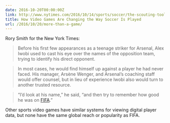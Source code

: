 ```yaml
---
date: 2016-10-20T00:00:00Z
link: http://www.nytimes.com/2016/10/14/sports/soccer/the-scouting-tools-of-the-pros-a-controller-and-a-video.html
title: How Video Games Are Changing the Way Soccer Is Played
url: /2016/10/20/more-than-a-game/
---
```


Rory Smith for the New York Times: 

> Before his first few appearances as a teenage striker for Arsenal, Alex Iwobi used to cast his eye over the names of the opposition team, trying to identify his direct opponent.

> In most cases, he would find himself up against a player he had never faced. His manager, Arsène Wenger, and Arsenal’s coaching staff would offer counsel, but in lieu of experience Iwobi also would turn to another trusted resource.

> “I’d look at his name,” he said, “and then try to remember how good he was on [FIFA].”

Other sports video games have similar systems for viewing digital player data, but none have the same global reach or popularity as FIFA.

[fifa]: https://www.easports.com/fifa
[pro evolution soccer]: http://audaciousfox.net/linked/2016/08/05/pes-vs-fifa